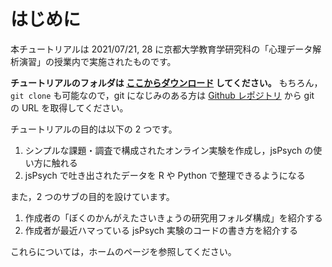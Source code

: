 # はじめに

本チュートリアルは 2021/07/21, 28 に京都大学教育学研究科の「心理データ解析演習」の授業内で実施されたものです。

**チュートリアルのフォルダは [ここからダウンロード](https://github.com/snishiyama/jspsych-tutorial-20210721-28/zipball/main) してください。**
もちろん，`git clone` も可能なので，git になじみのある方は [Github レポジトリ](https://github.com/snishiyama/jspsych-tutorial-20210721-28) から git の URL を取得してください。

チュートリアルの目的は以下の 2 つです。

1. シンプルな課題・調査で構成されたオンライン実験を作成し，jsPsych の使い方に触れる
2. jsPsych で吐き出されたデータを R や Python で整理できるようになる

また，2 つのサブの目的を設けています。

1. 作成者の「ぼくのかんがえたさいきょうの研究用フォルダ構成」を紹介する
2. 作成者が最近ハマっている jsPsych 実験のコードの書き方を紹介する

これらについては，ホームのページを参照してください。

